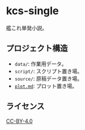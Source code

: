 # kcs-single

艦これ単発小説。

## プロジェクト構造

- `data/`: 作業用データ。
- `script/`: スクリプト置き場。
- `source/`: 原稿データ置き場。
- [`plot.md`](./plot.md): プロット置き場。

## ライセンス

[CC-BY-4.0](./LICENSE)
